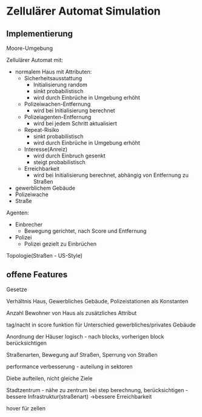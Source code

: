 # Zellulärer Automat Simulation

## Implementierung
Moore-Umgebung

Zellulärer Automat mit:
* normalem Haus mit Attributen:
	* Sicherheitsausstattung
		* Initialisierung random
		* sinkt probabilistisch
		* wird durch Einbrüche in Umgebung erhöht
	* Polizeiwachen-Entfernung
		* wird bei Initialisierung berechnet
	* Polizeiagenten-Entfernung
		* wird bei jedem Schritt aktualisiert
	* Repeat-Risiko
		* sinkt probabilistisch
		* wird durch Einbrüche in Umgebung erhöht
	* Interesse(Anreiz)
		* wird durch Einbruch gesenkt
		* steigt probabilistisch
	* Erreichbarkeit
		* wird bei Initialisierung berechnet, abhängig von Entfernung zu Straßen
* gewerblichem Gebäude
* Polizeiwache
* Straße

Agenten:
* Einbrecher 
    * Bewegung gerichtet, nach Score und Entfernung
* Polizei
    * Polizei gezielt zu Einbrüchen

Topologie(Straßen - US-Style)



## offene Features

Gesetze

Verhältnis Haus, Gewerbliches Gebäude, Polizeistationen als Konstanten

Anzahl Bewohner von Haus als zusätzliches Attribut

tag/nacht in score funktion für Unterschied gewerbliches/privates Gebäude

Anordnung der Häuser logisch - nach blocks, vorherigen block berücksichtigen

Straßenarten, Bewegung auf Straßen, Sperrung von Straßen

performance verbesserung - auteilung in sektoren

Diebe aufteilen, nicht gleiche Ziele

Stadtzentrum - nähe zu zentrum bei step berechnung, berücksichtigen
-bessere Infrastruktur(straßenart)
->bessere Erreichbarkeit

hover für zellen